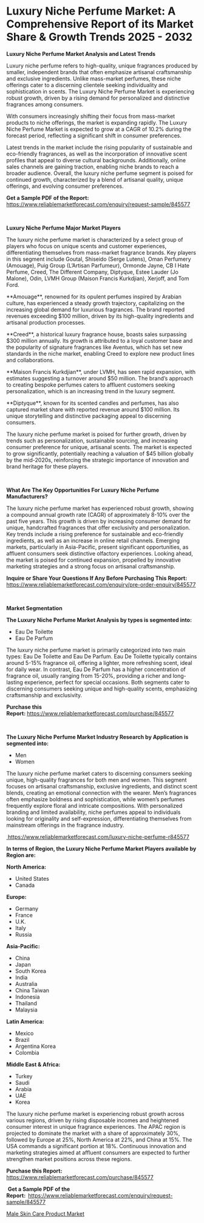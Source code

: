 <p><h1>Luxury Niche Perfume Market: A Comprehensive Report of its Market Share & Growth Trends 2025 - 2032</h1></p><p><strong>Luxury Niche Perfume Market Analysis and Latest Trends</strong></p>
<p><p>Luxury niche perfume refers to high-quality, unique fragrances produced by smaller, independent brands that often emphasize artisanal craftsmanship and exclusive ingredients. Unlike mass-market perfumes, these niche offerings cater to a discerning clientele seeking individuality and sophistication in scents. The Luxury Niche Perfume Market is experiencing robust growth, driven by a rising demand for personalized and distinctive fragrances among consumers. </p><p>With consumers increasingly shifting their focus from mass-market products to niche offerings, the market is expanding rapidly. The Luxury Niche Perfume Market is expected to grow at a CAGR of 10.2% during the forecast period, reflecting a significant shift in consumer preferences. </p><p>Latest trends in the market include the rising popularity of sustainable and eco-friendly fragrances, as well as the incorporation of innovative scent profiles that appeal to diverse cultural backgrounds. Additionally, online sales channels are gaining traction, enabling niche brands to reach a broader audience. Overall, the luxury niche perfume segment is poised for continued growth, characterized by a blend of artisanal quality, unique offerings, and evolving consumer preferences.</p></p>
<p><strong>Get a Sample PDF of the Report:&nbsp;</strong> <a href="https://www.reliablemarketforecast.com/enquiry/request-sample/845577?utm_campaign=1833&utm_medium=2&utm_source=Github&utm_content=ia&utm_term=06022025&utm_id=luxury-niche-perfume">https://www.reliablemarketforecast.com/enquiry/request-sample/845577</a></p>
<p>&nbsp;</p>
<p><strong>Luxury Niche Perfume Major Market Players</strong></p>
<p><p>The luxury niche perfume market is characterized by a select group of players who focus on unique scents and customer experiences, differentiating themselves from mass-market fragrance brands. Key players in this segment include Goutal, Shiseido (Serge Lutens), Oman Perfumery (Amouage), Puig Group (L’Artisan Parfumeur), Ormonde Jayne, CB I Hate Perfume, Creed, The Different Company, Diptyque, Estee Lauder (Jo Malone), Odin, LVMH Group (Maison Francis Kurkdjian), Xerjoff, and Tom Ford.</p><p>**Amouage**, renowned for its opulent perfumes inspired by Arabian culture, has experienced a steady growth trajectory, capitalizing on the increasing global demand for luxurious fragrances. The brand reported revenues exceeding $100 million, driven by its high-quality ingredients and artisanal production processes.</p><p>**Creed**, a historical luxury fragrance house, boasts sales surpassing $300 million annually. Its growth is attributed to a loyal customer base and the popularity of signature fragrances like Aventus, which has set new standards in the niche market, enabling Creed to explore new product lines and collaborations.</p><p>**Maison Francis Kurkdjian**, under LVMH, has seen rapid expansion, with estimates suggesting a turnover around $50 million. The brand’s approach to creating bespoke perfumes caters to affluent customers seeking personalization, which is an increasing trend in the luxury segment.</p><p>**Diptyque**, known for its scented candles and perfumes, has also captured market share with reported revenue around $100 million. Its unique storytelling and distinctive packaging appeal to discerning consumers.</p><p>The luxury niche perfume market is poised for further growth, driven by trends such as personalization, sustainable sourcing, and increasing consumer preference for unique, artisanal scents. The market is expected to grow significantly, potentially reaching a valuation of $45 billion globally by the mid-2020s, reinforcing the strategic importance of innovation and brand heritage for these players.</p></p>
<p>&nbsp;</p>
<p><strong>What Are The Key Opportunities For Luxury Niche Perfume Manufacturers?</strong></p>
<p><p>The luxury niche perfume market has experienced robust growth, showing a compound annual growth rate (CAGR) of approximately 8-10% over the past five years. This growth is driven by increasing consumer demand for unique, handcrafted fragrances that offer exclusivity and personalization. Key trends include a rising preference for sustainable and eco-friendly ingredients, as well as an increase in online retail channels. Emerging markets, particularly in Asia-Pacific, present significant opportunities, as affluent consumers seek distinctive olfactory experiences. Looking ahead, the market is poised for continued expansion, propelled by innovative marketing strategies and a strong focus on artisanal craftsmanship.</p></p>
<p><strong>Inquire or Share Your Questions If Any Before Purchasing This Report:</strong> <a href="https://www.reliablemarketforecast.com/enquiry/pre-order-enquiry/845577?utm_campaign=1833&utm_medium=2&utm_source=Github&utm_content=ia&utm_term=06022025&utm_id=luxury-niche-perfume">https://www.reliablemarketforecast.com/enquiry/pre-order-enquiry/845577</a></p>
<p>&nbsp;</p>
<p><strong>Market Segmentation</strong></p>
<p><strong>The Luxury Niche Perfume Market Analysis by types is segmented into:</strong></p>
<p><ul><li>Eau De Toilette</li><li>Eau De Parfum</li></ul></p>
<p><p>The luxury niche perfume market is primarily categorized into two main types: Eau De Toilette and Eau De Parfum. Eau De Toilette typically contains around 5-15% fragrance oil, offering a lighter, more refreshing scent, ideal for daily wear. In contrast, Eau De Parfum has a higher concentration of fragrance oil, usually ranging from 15-20%, providing a richer and long-lasting experience, perfect for special occasions. Both segments cater to discerning consumers seeking unique and high-quality scents, emphasizing craftsmanship and exclusivity.</p></p>
<p><strong>Purchase this Report:&nbsp;</strong><a href="https://www.reliablemarketforecast.com/purchase/845577?utm_campaign=1833&utm_medium=2&utm_source=Github&utm_content=ia&utm_term=06022025&utm_id=luxury-niche-perfume">https://www.reliablemarketforecast.com/purchase/845577</a></p>
<p>&nbsp;</p>
<p><strong>The Luxury Niche Perfume Market Industry Research by Application is segmented into:</strong></p>
<p><ul><li>Men</li><li>Women</li></ul></p>
<p><p>The luxury niche perfume market caters to discerning consumers seeking unique, high-quality fragrances for both men and women. This segment focuses on artisanal craftsmanship, exclusive ingredients, and distinct scent blends, creating an emotional connection with the wearer. Men’s fragrances often emphasize boldness and sophistication, while women’s perfumes frequently explore floral and intricate compositions. With personalized branding and limited availability, niche perfumes appeal to individuals looking for originality and self-expression, differentiating themselves from mainstream offerings in the fragrance industry.</p></p>
<p><a href="https://www.reliablemarketforecast.com/luxury-niche-perfume-r845577?utm_campaign=1833&utm_medium=2&utm_source=Github&utm_content=ia&utm_term=06022025&utm_id=luxury-niche-perfume">&nbsp;https://www.reliablemarketforecast.com/luxury-niche-perfume-r845577</a></p>
<p><strong>In terms of Region, the Luxury Niche Perfume Market Players available by Region are:</strong></p>
<p>
    <p> <strong> North America: </strong>
        <ul>
            <li>United States</li>
            <li>Canada</li>
        </ul>
        </p> 
    <p> <strong> Europe: </strong>
        <ul>
            <li>Germany</li>
            <li>France</li>
            <li>U.K.</li>
            <li>Italy</li>
            <li>Russia</li>
        </ul>
        </p> 
    <p> <strong> Asia-Pacific: </strong>
        <ul>
            <li>China</li>
            <li>Japan</li>
            <li>South Korea</li>
            <li>India</li>
            <li>Australia</li>
            <li>China Taiwan</li>
            <li>Indonesia</li>
            <li>Thailand</li>
            <li>Malaysia</li>
        </ul>
        </p> 
    <p> <strong> Latin America: </strong>
        <ul>
            <li>Mexico</li>
            <li>Brazil</li>
            <li>Argentina Korea</li>
            <li>Colombia</li>
        </ul>
        </p> 
    <p> <strong> Middle East & Africa: </strong>
        <ul>
            <li>Turkey</li>
            <li>Saudi</li>
            <li>Arabia</li>
            <li>UAE</li>
            <li>Korea</li>
        </ul>
    </p>
    </p>
<p><p>The luxury niche perfume market is experiencing robust growth across various regions, driven by rising disposable incomes and heightened consumer interest in unique fragrance experiences. The APAC region is projected to dominate the market with a share of approximately 30%, followed by Europe at 25%, North America at 22%, and China at 15%. The USA commands a significant portion at 18%. Continuous innovation and marketing strategies aimed at affluent consumers are expected to further strengthen market positions across these regions.</p></p>
<p><strong>Purchase this Report: </strong><a href="https://www.reliablemarketforecast.com/purchase/845577?utm_campaign=1833&utm_medium=2&utm_source=Github&utm_content=ia&utm_term=06022025&utm_id=luxury-niche-perfume">https://www.reliablemarketforecast.com/purchase/845577</a></p>
<p>&nbsp;<strong>Get a Sample PDF of the Report:&nbsp;&nbsp;</strong><a href="https://www.reliablemarketforecast.com/enquiry/request-sample/845577?utm_campaign=1833&utm_medium=2&utm_source=Github&utm_content=ia&utm_term=06022025&utm_id=luxury-niche-perfume">https://www.reliablemarketforecast.com/enquiry/request-sample/845577</a></p>
<p><strong></strong></p>
<p><p><a href="https://github.com/FassouRP/Market-Research-Report-List-7/blob/main/male-skin-care-product-market.md?utm_campaign=1833&utm_medium=2&utm_source=Github&utm_content=ia&utm_term=06022025&utm_id=luxury-niche-perfume">Male Skin Care Product Market</a></p></p>